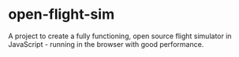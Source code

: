 # open-flight-sim
A project to create a fully functioning, open source flight simulator in JavaScript - running in the browser with good performance.
